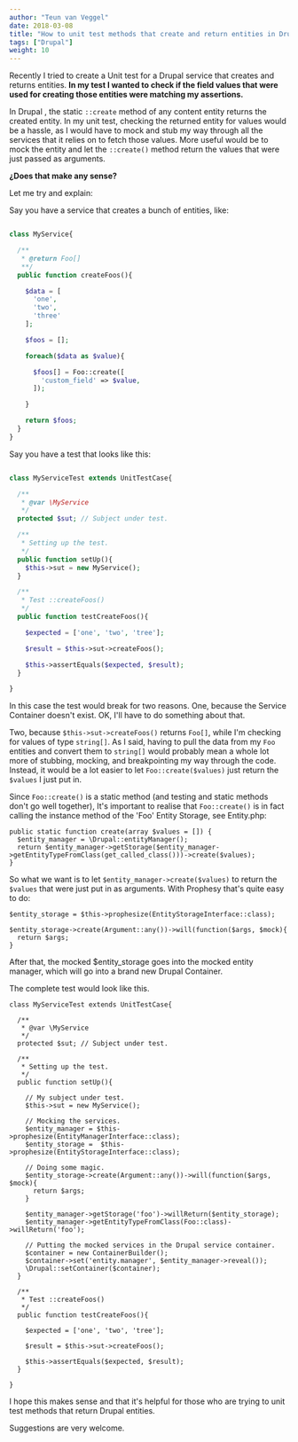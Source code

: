 ```yaml
---
author: "Teun van Veggel"
date: 2018-03-08
title: "How to unit test methods that create and return entities in Drupal."
tags: ["Drupal"]
weight: 10
---
```


Recently I tried to create a Unit test for a Drupal service that creates and returns entities. **In my test I wanted to check if the field values that were used for creating those entities were matching my assertions.**

In Drupal , the static ```::create``` method of any content entity returns the created entity. In my unit test, checking the returned entity for values would be a hassle, as I would have to mock and stub my way through all the services that it relies on to fetch those values. More useful would be to mock the entity and let the ```::create()``` method return the values that were just passed as arguments.

**¿Does that make any sense?**

Let me try and explain:

<!--more-->

Say you have a service that creates a bunch of entities, like:

```php

class MyService{

  /**
   * @return Foo[]
   **/
  public function createFoos(){

    $data = [
      'one',
      'two',
      'three'
    ];

    $foos = [];

    foreach($data as $value){

      $foos[] = Foo::create([
        'custom_field' => $value,
      ]);

    }

    return $foos;
  }
}
```

Say you have a test that looks like this:

```php

class MyServiceTest extends UnitTestCase{

  /**
   * @var \MyService
   */
  protected $sut; // Subject under test.

  /**
   * Setting up the test.
   */
  public function setUp(){
    $this->sut = new MyService();
  }

  /**
   * Test ::createFoos()
   */
  public function testCreateFoos(){

    $expected = ['one', 'two', 'tree'];

    $result = $this->sut->createFoos();

    $this->assertEquals($expected, $result);
  }

}

```

In this case the test would break for two reasons. One, because the Service Container doesn't exist. OK, I'll have to do something about that.

Two, because ```$this->sut->createFoos()``` returns ```Foo[]```, while I'm checking for values of type ```string[]```. As I said, having to pull the data from my ```Foo``` entities and convert them to ```string[]``` would probably mean a whole lot more of stubbing, mocking, and breakpointing my way through the code. Instead, it would be a lot easier to let ```Foo::create($values)``` just return the ```$values``` I just put in.

Since ```Foo::create()``` is a static method (and testing and static methods don't go well together), It's important to realise that ```Foo::create()``` is in fact calling the instance method of the 'Foo' Entity Storage, see Entity.php:

```
public static function create(array $values = []) {
  $entity_manager = \Drupal::entityManager();
  return $entity_manager->getStorage($entity_manager->getEntityTypeFromClass(get_called_class()))->create($values);
}
```

So what we want is to let ```$entity_manager->create($values)``` to return the ```$values``` that were just put in as arguments. With Prophesy that's quite easy to do:


```
$entity_storage = $this->prophesize(EntityStorageInterface::class);

$entity_storage->create(Argument::any())->will(function($args, $mock){
  return $args;
}

```

After that, the mocked $entity_storage goes into the mocked entity manager, which will go into a brand new Drupal Container.

The complete test would look like this.

```
class MyServiceTest extends UnitTestCase{

  /**
   * @var \MyService
   */
  protected $sut; // Subject under test.

  /**
   * Setting up the test.
   */
  public function setUp(){

    // My subject under test.
    $this->sut = new MyService();

    // Mocking the services.
    $entity_manager = $this->prophesize(EntityManagerInterface::class);
    $entity_storage =  $this->prophesize(EntityStorageInterface::class);

    // Doing some magic.
    $entity_storage->create(Argument::any())->will(function($args, $mock){
      return $args;
    }

    $entity_manager->getStorage('foo')->willReturn($entity_storage);
    $entity_manager->getEntityTypeFromClass(Foo::class)->willReturn('foo');

    // Putting the mocked services in the Drupal service container.
    $container = new ContainerBuilder();
    $container->set('entity.manager', $entity_manager->reveal());
    \Drupal::setContainer($container);
  }

  /**
   * Test ::createFoos()
   */
  public function testCreateFoos(){

    $expected = ['one', 'two', 'tree'];

    $result = $this->sut->createFoos();

    $this->assertEquals($expected, $result);
  }

}

```

I hope this makes sense and that it's helpful for those who are trying to unit test methods that return Drupal entities.

Suggestions are very welcome.
